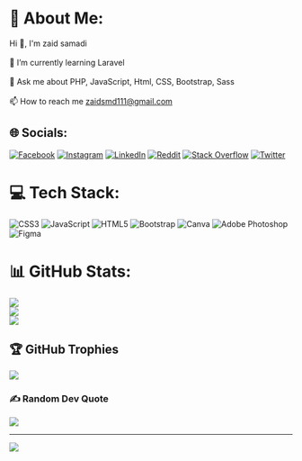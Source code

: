 # 💫 About Me:
Hi 👋, I'm zaid samadi<br><br>🌱 I’m currently learning Laravel<br><br>💬 Ask me about PHP, JavaScript, Html, CSS, Bootstrap, Sass<br><br>📫 How to reach me zaidsmd111@gmail.com


## 🌐 Socials:
[![Facebook](https://img.shields.io/badge/Facebook-%231877F2.svg?logo=Facebook&logoColor=white)](https://facebook.com/zaid.samadi.752) [![Instagram](https://img.shields.io/badge/Instagram-%23E4405F.svg?logo=Instagram&logoColor=white)](https://instagram.com/szaid.03) [![LinkedIn](https://img.shields.io/badge/LinkedIn-%230077B5.svg?logo=linkedin&logoColor=white)](https://linkedin.com/in/zaid-samadi-b95281217) [![Reddit](https://img.shields.io/badge/Reddit-%23FF4500.svg?logo=Reddit&logoColor=white)](https://reddit.com/user/zaidsmd) [![Stack Overflow](https://img.shields.io/badge/-Stackoverflow-FE7A16?logo=stack-overflow&logoColor=white)](https://stackoverflow.com/users/15868144) [![Twitter](https://img.shields.io/badge/Twitter-%231DA1F2.svg?logo=Twitter&logoColor=white)](https://twitter.com/z_s_m_d) 

# 💻 Tech Stack:
![CSS3](https://img.shields.io/badge/css3-%231572B6.svg?style=for-the-badge&logo=css3&logoColor=white) ![JavaScript](https://img.shields.io/badge/javascript-%23323330.svg?style=for-the-badge&logo=javascript&logoColor=%23F7DF1E) ![HTML5](https://img.shields.io/badge/html5-%23E34F26.svg?style=for-the-badge&logo=html5&logoColor=white) ![Bootstrap](https://img.shields.io/badge/bootstrap-%23563D7C.svg?style=for-the-badge&logo=bootstrap&logoColor=white) ![Canva](https://img.shields.io/badge/Canva-%2300C4CC.svg?style=for-the-badge&logo=Canva&logoColor=white) ![Adobe Photoshop](https://img.shields.io/badge/adobephotoshop-%2331A8FF.svg?style=for-the-badge&logo=adobephotoshop&logoColor=white) 	![Figma](https://img.shields.io/badge/figma-%23F24E1E.svg?style=for-the-badge&logo=figma&logoColor=white)
# 📊 GitHub Stats:
![](https://github-readme-stats.vercel.app/api?username=zaidsmd&theme=dark&hide_border=true&include_all_commits=false&count_private=false)<br/>
![](https://github-readme-streak-stats.herokuapp.com/?user=zaidsmd&theme=dark&hide_border=true)<br/>
![](https://github-readme-stats.vercel.app/api/top-langs/?username=zaidsmd&theme=dark&hide_border=true&include_all_commits=false&count_private=false&layout=compact)

## 🏆 GitHub Trophies
![](https://github-profile-trophy.vercel.app/?username=zaidsmd&theme=onedark&no-frame=false&no-bg=true&margin-w=4)

### ✍️ Random Dev Quote
![](https://quotes-github-readme.vercel.app/api?type=horizontal&theme=dark)

---
[![](https://visitcount.itsvg.in/api?id=zaidsmd&icon=1&color=0)](https://visitcount.itsvg.in)


